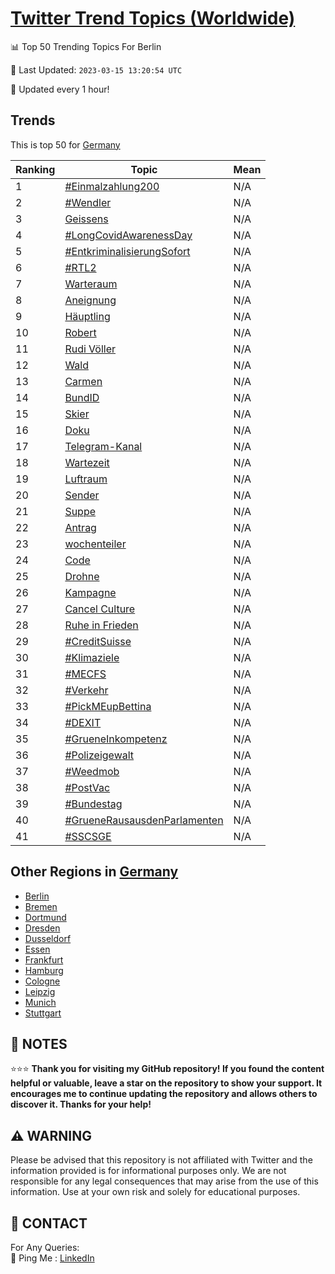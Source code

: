 [Twitter Trend Topics (Worldwide)](https://github.com/ErcinDedeoglu/Twitter-Trend-Topics)
==========


📊 Top 50 Trending Topics For Berlin

📆 Last Updated: `2023-03-15 13:20:54 UTC`

🔧 Updated every 1 hour!


## Trends

This is top 50 for [Germany](</Germany>)

| Ranking | Topic | Mean |
| ------- | ------------ | ------------ |
| 1 | [#Einmalzahlung200](http://twitter.com/search?q=%23Einmalzahlung200) | N/A |
| 2 | [#Wendler](http://twitter.com/search?q=%23Wendler) | N/A |
| 3 | [Geissens](http://twitter.com/search?q=Geissens) | N/A |
| 4 | [#LongCovidAwarenessDay](http://twitter.com/search?q=%23LongCovidAwarenessDay) | N/A |
| 5 | [#EntkriminalisierungSofort](http://twitter.com/search?q=%23EntkriminalisierungSofort) | N/A |
| 6 | [#RTL2](http://twitter.com/search?q=%23RTL2) | N/A |
| 7 | [Warteraum](http://twitter.com/search?q=Warteraum) | N/A |
| 8 | [Aneignung](http://twitter.com/search?q=Aneignung) | N/A |
| 9 | [Häuptling](http://twitter.com/search?q=H%c3%a4uptling) | N/A |
| 10 | [Robert](http://twitter.com/search?q=Robert) | N/A |
| 11 | [Rudi Völler](http://twitter.com/search?q=Rudi+V%c3%b6ller) | N/A |
| 12 | [Wald](http://twitter.com/search?q=Wald) | N/A |
| 13 | [Carmen](http://twitter.com/search?q=Carmen) | N/A |
| 14 | [BundID](http://twitter.com/search?q=BundID) | N/A |
| 15 | [Skier](http://twitter.com/search?q=Skier) | N/A |
| 16 | [Doku](http://twitter.com/search?q=Doku) | N/A |
| 17 | [Telegram-Kanal](http://twitter.com/search?q=Telegram-Kanal) | N/A |
| 18 | [Wartezeit](http://twitter.com/search?q=Wartezeit) | N/A |
| 19 | [Luftraum](http://twitter.com/search?q=Luftraum) | N/A |
| 20 | [Sender](http://twitter.com/search?q=Sender) | N/A |
| 21 | [Suppe](http://twitter.com/search?q=Suppe) | N/A |
| 22 | [Antrag](http://twitter.com/search?q=Antrag) | N/A |
| 23 | [wochenteiler](http://twitter.com/search?q=wochenteiler) | N/A |
| 24 | [Code](http://twitter.com/search?q=Code) | N/A |
| 25 | [Drohne](http://twitter.com/search?q=Drohne) | N/A |
| 26 | [Kampagne](http://twitter.com/search?q=Kampagne) | N/A |
| 27 | [Cancel Culture](http://twitter.com/search?q=Cancel+Culture) | N/A |
| 28 | [Ruhe in Frieden](http://twitter.com/search?q=Ruhe+in+Frieden) | N/A |
| 29 | [#CreditSuisse](http://twitter.com/search?q=%23CreditSuisse) | N/A |
| 30 | [#Klimaziele](http://twitter.com/search?q=%23Klimaziele) | N/A |
| 31 | [#MECFS](http://twitter.com/search?q=%23MECFS) | N/A |
| 32 | [#Verkehr](http://twitter.com/search?q=%23Verkehr) | N/A |
| 33 | [#PickMEupBettina](http://twitter.com/search?q=%23PickMEupBettina) | N/A |
| 34 | [#DEXIT](http://twitter.com/search?q=%23DEXIT) | N/A |
| 35 | [#GrueneInkompetenz](http://twitter.com/search?q=%23GrueneInkompetenz) | N/A |
| 36 | [#Polizeigewalt](http://twitter.com/search?q=%23Polizeigewalt) | N/A |
| 37 | [#Weedmob](http://twitter.com/search?q=%23Weedmob) | N/A |
| 38 | [#PostVac](http://twitter.com/search?q=%23PostVac) | N/A |
| 39 | [#Bundestag](http://twitter.com/search?q=%23Bundestag) | N/A |
| 40 | [#GrueneRausausdenParlamenten](http://twitter.com/search?q=%23GrueneRausausdenParlamenten) | N/A |
| 41 | [#SSCSGE](http://twitter.com/search?q=%23SSCSGE) | N/A |



## Other Regions in [Germany](</Germany>)

* [Berlin](</Germany/Berlin.md>)
* [Bremen](</Germany/Bremen.md>)
* [Dortmund](</Germany/Dortmund.md>)
* [Dresden](</Germany/Dresden.md>)
* [Dusseldorf](</Germany/Dusseldorf.md>)
* [Essen](</Germany/Essen.md>)
* [Frankfurt](</Germany/Frankfurt.md>)
* [Hamburg](</Germany/Hamburg.md>)
* [Cologne](</Germany/Cologne.md>)
* [Leipzig](</Germany/Leipzig.md>)
* [Munich](</Germany/Munich.md>)
* [Stuttgart](</Germany/Stuttgart.md>)



## 📝 NOTES

⭐⭐⭐ **Thank you for visiting my GitHub repository! If you found the content helpful or valuable, leave a star on the repository to show your support. It encourages me to continue updating the repository and allows others to discover it. Thanks for your help!**


## ⚠️ WARNING

Please be advised that this repository is not affiliated with Twitter and the information provided is for informational purposes only. We are not responsible for any legal consequences that may arise from the use of this information. Use at your own risk and solely for educational purposes.


## 📨 CONTACT

 For Any Queries:  
            🏓 Ping Me : [LinkedIn](https://www.linkedin.com/in/ercindedeoglu/)

